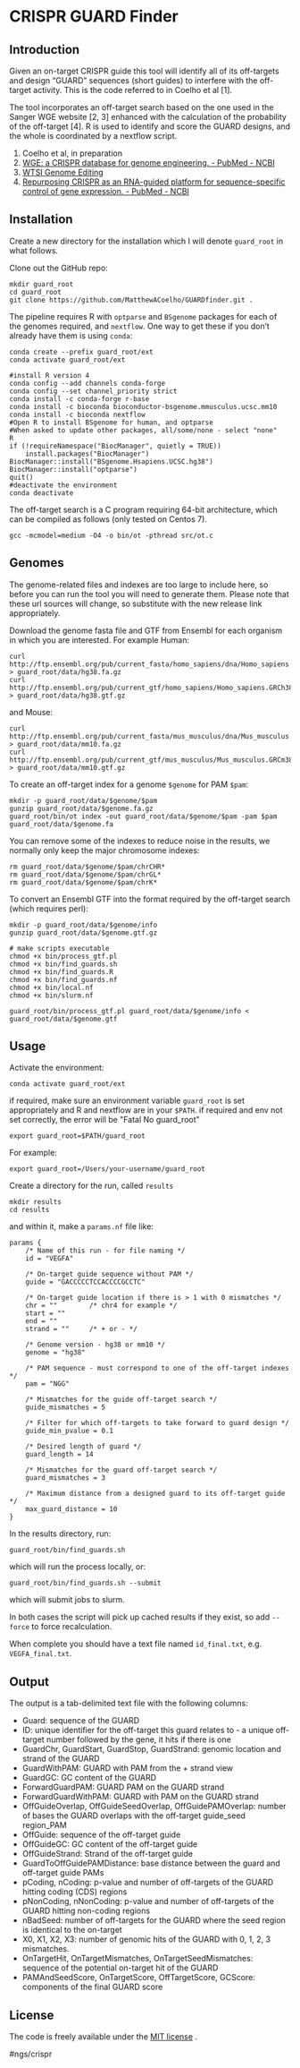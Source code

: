 # CRISPR GUARD Finder
## Introduction
Given an on-target CRISPR guide this tool will identify all of its off-targets and design “GUARD” sequences (short guides) to interfere with the off-target activity. This is the code referred to in Coelho et al [1].

The tool incorporates an off-target search based on the one used in the Sanger WGE website [2, 3] enhanced with the calculation of the probability of the off-target [4]. R is used to identify and score the GUARD designs, and the whole is coordinated by a nextflow script.

1. Coelho et al, in preparation
2. [WGE: a CRISPR database for genome engineering.  - PubMed - NCBI](https://www.ncbi.nlm.nih.gov/pubmed/25979474)
3. [WTSI Genome Editing](https://www.sanger.ac.uk/htgt/wge/)
4. [Repurposing CRISPR as an RNA-guided platform for sequence-specific control of gene expression.  - PubMed - NCBI](https://www.ncbi.nlm.nih.gov/pubmed/23452860)

## Installation
Create a new directory for the installation which I will denote `guard_root` in what follows.

Clone out the GitHub repo:

```
mkdir guard_root
cd guard_root
git clone https://github.com/MatthewACoelho/GUARDfinder.git .
```

The pipeline requires R with `optparse`  and `BSgenome` packages for each of the genomes required, and `nextflow`. One way to get these if you don’t already have them is using `conda`:

```
conda create --prefix guard_root/ext
conda activate guard_root/ext

#install R version 4
conda config --add channels conda-forge
conda config --set channel_priority strict
conda install -c conda-forge r-base
conda install -c bioconda bioconductor-bsgenome.mmusculus.ucsc.mm10
conda install -c bioconda nextflow
#Open R to install BSgenome for human, and optparse
#When asked to update other packages, all/some/none - select "none"
R
if (!requireNamespace("BiocManager", quietly = TRUE))
    install.packages("BiocManager")
BiocManager::install("BSgenome.Hsapiens.UCSC.hg38")
BiocManager::install("optparse")
quit()
#deactivate the environment
conda deactivate
```

The off-target search is a C program requiring 64-bit architecture, which can be compiled as follows (only tested on Centos 7).

```
gcc -mcmodel=medium -O4 -o bin/ot -pthread src/ot.c
```

## Genomes
The genome-related files and indexes are too large to include here, so before you can run the tool you will need to generate them. Please note that these url sources will change, so substitute with the new release link appropriately.

Download the genome fasta file and GTF from Ensembl for each organism in which you are interested. For example Human:

```
curl http://ftp.ensembl.org/pub/current_fasta/homo_sapiens/dna/Homo_sapiens.GRCh38.dna.toplevel.fa.gz > guard_root/data/hg38.fa.gz
curl http://ftp.ensembl.org/pub/current_gtf/homo_sapiens/Homo_sapiens.GRCh38.100.chr.gtf.gz > guard_root/data/hg38.gtf.gz
```

and Mouse:

```
curl http://ftp.ensembl.org/pub/current_fasta/mus_musculus/dna/Mus_musculus.GRCm38.dna.toplevel.fa.gz > guard_root/data/mm10.fa.gz
curl http://ftp.ensembl.org/pub/current_gtf/mus_musculus/Mus_musculus.GRCm38.96.gtf.gz > guard_root/data/mm10.gtf.gz
```

To create an off-target index for a genome `$genome` for PAM `$pam`:

```
mkdir -p guard_root/data/$genome/$pam
gunzip guard_root/data/$genome.fa.gz
guard_root/bin/ot index -out guard_root/data/$genome/$pam -pam $pam guard_root/data/$genome.fa
```

You can remove some of the indexes to reduce noise in the results, we normally only keep the major chromosome indexes:

```
rm guard_root/data/$genome/$pam/chrCHR*
rm guard_root/data/$genome/$pam/chrGL*
rm guard_root/data/$genome/$pam/chrK*
```

To convert an Ensembl GTF into the format required by the off-target search (which requires perl):

```
mkdir -p guard_root/data/$genome/info
gunzip guard_root/data/$genome.gtf.gz

# make scripts executable
chmod +x bin/process_gtf.pl
chmod +x bin/find_guards.sh
chmod +x bin/find_guards.R
chmod +x bin/find_guards.nf
chmod +x bin/local.nf
chmod +x bin/slurm.nf

guard_root/bin/process_gtf.pl guard_root/data/$genome/info < guard_root/data/$genome.gtf
```

## Usage
Activate the environment:

```
conda activate guard_root/ext
```

if required, make sure an environment variable `guard_root` is set appropriately and R and nextflow are in your `$PATH`.
if required and env not set correctly, the error will be "Fatal No guard_root"

```
export guard_root=$PATH/guard_root
```
For example:

```
export guard_root=/Users/your-username/guard_root
```

Create a directory for the run, called `results`

```
mkdir results
cd results
```

and within it, make a  `params.nf` file like:

```
params {
	/* Name of this run - for file naming */
	id = "VEGFA"

	/* On-target guide sequence without PAM */
	guide = "GACCCCCTCCACCCCGCCTC"

	/* On-target guide location if there is > 1 with 0 mismatches */
	chr = ""        /* chr4 for example */
	start = ""
	end = ""
	strand = ""     /* + or - */

	/* Genome version - hg38 or mm10 */
	genome = "hg38"

	/* PAM sequence - must correspond to one of the off-target indexes */
	pam = "NGG"

	/* Mismatches for the guide off-target search */
	guide_mismatches = 5

	/* Filter for which off-targets to take forward to guard design */
	guide_min_pvalue = 0.1

	/* Desired length of guard */
	guard_length = 14

	/* Mismatches for the guard off-target search */
	guard_mismatches = 3

	/* Maximum distance from a designed guard to its off-target guide */
	max_guard_distance = 10
}
```

In the results directory, run:

```
guard_root/bin/find_guards.sh
```

which will run the process locally, or:

```
guard_root/bin/find_guards.sh --submit
```

which will submit jobs to slurm.

In both cases the script will pick up cached results if they exist, so add `--force` to force recalculation.

When complete you should have a text file named `id_final.txt`, e.g. `VEGFA_final.txt`.

## Output
The output is a tab-delimited text file with the following columns:

* Guard: sequence of the GUARD
* ID: unique identifier for the off-target this guard relates to - a unique off-target number followed by the gene, it hits if there is one 
* GuardChr, GuardStart, GuardStop, GuardStrand: genomic location and strand of the GUARD
* GuardWithPAM: GUARD with PAM from the + strand view
* GuardGC: GC content of the GUARD
* ForwardGuardPAM: GUARD PAM on the GUARD strand
* ForwardGuardWithPAM: GUARD with PAM on the GUARD strand
* OffGuideOverlap, OffGuideSeedOverlap, OffGuidePAMOverlap: number of bases the GUARD overlaps with the off-target guide_seed region_PAM
* OffGuide: sequence of the off-target guide
* OffGuideGC: GC content of the off-target guide
* OffGuideStrand: Strand of the off-target guide
* GuardToOffGuidePAMDistance: base distance between the guard and off-target guide PAMs
* pCoding, nCoding: p-value and number of off-targets of the GUARD hitting coding (CDS) regions
* pNonCoding, nNonCoding: p-value and number of off-targets of the GUARD hitting non-coding regions
* nBadSeed: number of off-targets for the GUARD where the seed region is identical to the on-target
* X0, X1, X2, X3: number of genomic hits of the GUARD with 0, 1, 2, 3 mismatches.
* OnTargetHit, OnTargetMismatches, OnTargetSeedMismatches: sequence of the potential on-target hit of the GUARD
* PAMAndSeedScore, OnTargetScore, OffTargetScore, GCScore: components of the final GUARD score

## License
The code is freely available under the [MIT license](http://www.opensource.org/licenses/mit-license.html) .


#ngs/crispr
